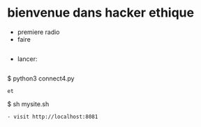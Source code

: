 # bienvenue dans hacker ethique
- premiere radio
- faire 
```
```
- lancer:

```
```
$ python3 connect4.py
```
et
```
$ sh mysite.sh
```
- visit http://localhost:8081



